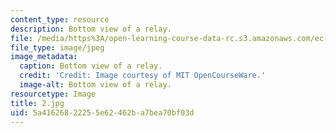 ```yaml
---
content_type: resource
description: Bottom view of a relay.
file: /media/https%3A/open-learning-course-data-rc.s3.amazonaws.com/ec-s06-practical-electronics-fall-2004/5a41626822255e62462ba7bea70bf03d_2.jpg
file_type: image/jpeg
image_metadata:
  caption: Bottom view of a relay.
  credit: 'Credit: Image courtesy of MIT OpenCourseWare.'
  image-alt: Bottom view of a relay.
resourcetype: Image
title: 2.jpg
uid: 5a416268-2225-5e62-462b-a7bea70bf03d
---
```

